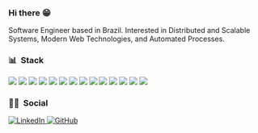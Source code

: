 ### Hi there :grin:

Software Engineer based in Brazil. Interested in Distributed and Scalable Systems, Modern Web Technologies, and Automated Processes.

### :bar_chart: &nbsp;Stack

<div align="left">
<!-- https://github.com/progfay/shields-with-icon -->

<img src="https://img.shields.io/static/v1?style=for-the-badge&message=Python&color=3776AB&logo=Python&logoColor=FFFFFF&label=" />

<img src="https://img.shields.io/static/v1?style=for-the-badge&message=Django&color=092E20&logo=Django&logoColor=FFFFFF&label=" />

<img src="https://img.shields.io/static/v1?style=for-the-badge&message=Flask&color=000000&logo=Flask&logoColor=FFFFFF&label=" />

<img src="https://img.shields.io/static/v1?style=for-the-badge&message=JavaScript&color=222222&logo=JavaScript&logoColor=F7DF1E&label=" />

<img src="https://img.shields.io/static/v1?style=for-the-badge&message=TypeScript&color=3178C6&logo=TypeScript&logoColor=FFFFFF&label=" />

<img src="https://img.shields.io/static/v1?style=for-the-badge&message=React&color=222222&logo=React&logoColor=61DAFB&label=" />

<img src="https://img.shields.io/static/v1?style=for-the-badge&message=scikit-learn&color=222222&logo=scikit-learn&logoColor=F7931E&label=" />

<img src="https://img.shields.io/static/v1?style=for-the-badge&message=MySQL&color=4479A1&logo=MySQL&logoColor=FFFFFF&label=" />

<img src="https://img.shields.io/static/v1?style=for-the-badge&message=PostgreSQL&color=4169E1&logo=PostgreSQL&logoColor=FFFFFF&label=" />

<img src="https://img.shields.io/static/v1?style=for-the-badge&message=SQLite&color=003B57&logo=SQLite&logoColor=FFFFFF&label=" />

<img src="https://img.shields.io/static/v1?style=for-the-badge&message=Git&color=F05032&logo=Git&logoColor=FFFFFF&label=" />

<img src="https://img.shields.io/static/v1?style=for-the-badge&message=Docker&color=2496ED&logo=Docker&logoColor=FFFFFF&label=" />

<img src="https://img.shields.io/static/v1?style=for-the-badge&message=Kubernetes&color=326CE5&logo=Kubernetes&logoColor=FFFFFF&label=" />

<img src="https://img.shields.io/static/v1?style=for-the-badge&message=Amazon+AWS&color=232F3E&logo=Amazon+AWS&logoColor=FFFFFF&label=" />
</div>

### :raising_hand_man: &nbsp;Social

<div align="left">
  <a href="https://www.linkedin.com/in/welmends" target="_blank">
    <img alt="LinkedIn" src="https://img.shields.io/badge/linkedin-%230077B5.svg?style=for-the-badge&logo=linkedin&logoColor=white"/>
  </a>
  <a href="https://github.com/welmends" target="_blank">
    <img alt="GitHub" src="https://img.shields.io/badge/github-%23121011.svg?style=for-the-badge&logo=github&logoColor=white"/>
  </a>
</div>
